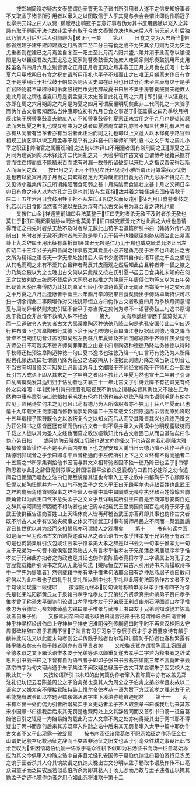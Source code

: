 <!-- { "loadSidebar": true } -->
　　按郑端简晓亦疑古文泰誓谓伪泰誓无孟子诸书所引用者人遂不之信安知好事者不又取孟子诸书所引用者以窜入之以图取信于人乎其见与余合尝谓此即伪作鹖冠子也柳宗元辩之曰人以贾鵩赋尽出鹖冠子吾意好事者伪为其书反用鵩赋以充入之非譝有取于鹖冠子决也故非孟子有取于今古文泰誓亦决也从来后人引前无前人引后独此乃前人引后非后人引前聊为破正可一笑
　　第八
　　日食之变为人君所当惧修省然建子建午建卯建酉之月所谓二至二分日有食之或不为灾其余月则为灾为灾之尤重者则在建已之月焉盖自冬至一阳生至此月而六阳并盛六隂并消于此而忽以隂侵阳是为以臣侵君故先王尤忌之夏家则瞽奏鼓啬夫驰庶人走周家则乐奏鼓祝用币史用辞虽名有四月六月之别皆谓之正月正月者正阳之月非春王正月之月也左氏昭十七年夏六月甲戌朔日有食之祝史请所用币礼也平子不知而止之曰唯正月朔慝未作日有食之于是乎用币于社伐鼓于朝其余则否太史曰在此月也日过分而未至三辰有灾于是乎百官降物君不举辟移时乐奏鼓祝用币史用辞故夏书曰辰不集于房瞽奏鼓啬夫驰庻人走此月朔之谓也当夏四月是谓孟夏夫太史首言此礼在周之六月即引夏书以证夏礼亦即在周之六月朔周之六月是为夏之四月可谓反覆明切矣此非二代同礼之一大验乎而伪作古文者畧知厯法当仲康即位初有九月日食之事遂于征篇撰之曰乃季秋月朔辰弗集于房瞽奏鼓啬夫驰庻人走不知瞽奏鼔等礼夏家正未尝用之于九月也是徒知厯法而未知夏之典礼也或又有曲为之说者曰夏质周文故礼亦异不知三代典礼有从异者亦有从同者有当革者亦有当沿者此正沿而同之礼也即以上文遒人以木铎徇于路官师相规工执艺事以谏正月孟春于是乎有之非襄十四年师旷所引夏书之文乎考之周礼小宰之职正帅治官之属而观治之法徇以木铎曰不用灋者国有常刑周之正即夏之正月同为建寅同徇以木铎此非二代同礼之又一大验乎噫作古文者自谓博考经籍采摭群言而徃徃博而或不能精采百而或有时漏一故多所留破绽以来后人之指议吾安得起斯人而面问之哉
　　按巳月之为正月不特见左氏巳见诗小雅所谓正月繁霜我心忧伤是也若以夏寅月周子月当之其繁霜曷足为灾异哉正阳日食为古所尤忌亦不特见左氏又见诗小雅集传苏氏所谓纯阳而食阳弱之甚十月纯隂而食隂壮之甚十月之交朔日辛卯日有食之诗人以为亦孔之丑是也其皆与左互相故并着之独怪胡安国传春秋于庄二十五年六月日食鼓用牲于社不从左氏正阳之义而反逺引征九月日食瞽奏鼓之礼若以凡日食即当然者岂诚以左氏为浮夸而以古文尚书为真合夏之典礼也耶
　　又按仁山金祥通鉴前编曰兵法莫整于征曰先时者杀无赦不及时者杀无赦也莫仁于征曰殱厥渠魁胁从罔治也莫勇于征曰威克厥爱允济也此武之大经也愚请得而证之曰先时者杀无赦不及时者杀无赦此出荀子君道篇所引书曰【韩诗外传作周制曰】先时者杀无赦不逮时者杀无赦是整乃见于荀子也殱厥渠魁胁从罔治此出易离卦上九爻辞曰王用出征有嘉折首匪其丑无咎是仁乃见于易也威克厥爱允济此出左传昭二十三年公子光曰吾闻之作事威克其爱虽小必济是勇乃见于左传也凡晚出之古文所为精诣之语皆无一字无来处独惜后人读书少遂谓其自作此语耳譬之千金之裘徒从其毛而观之未有不爱其白且粹者苟反其皮而观之然后知此白且粹者非一狐之腋之力乃集众腋以为之也晚出古文何以异此哉又按左氏引夏书虽云日食典礼未知的在何王之世故刘歆三统厯不载后造大同厯者始推之为仲康元年唐傅仁均等又以为五年癸巳疑皆因晚出书傅防为此犹刘原父七经小传谓诗皆夏正无周正自郑笺十月之交云周之十月夏之八月后造厯者于幽王六年酉月辛卯朔果日食矣疑出于傅防卓哉特识可尽扫一切余谓此二事颇堪作对又按姚际恒立方曰伪作古文者改夏四月为季秋月朔意谓夏与周制异若然则太史引证不合平子亦当折之矣何为噤不一语瞽奏鼓三句逸书原谓急于救日食非怠惰不救填入殊不相合
　　第九
　　文有承譌踵谬歴千载莫觉其非而一旦道破令人失笑者古文大禹谟臯陶迈种徳徳乃降二句是也孔安国传此二句曰迈行种布降下也言臯陶布行其徳下洽于民也陆徳明音曰降江巷反据此则徳乃降之降当音绛不当胡江切音讧盖可知矣然左氏荘八年夏师及齐师围郕郕降于齐师仲庆父请伐齐师公曰不可我实不徳齐师何罪罪我之由夏书曰臯陶迈种徳徳乃降姑务修徳以待时乎秋师还杜预注臯陶迈种徳一句曰夏书逸书也注徳乃降一句曰言苟有徳乃为人所降服也孔頴达疏曰杜谓徳乃降为荘公之语故隔从下注据此则徳乃降之降当胡江切音讧不当古巷切音绛又可知矣且必音讧方与上文郕降于齐师经文郕降于齐师相合一部左氏引古人成语下即从其末之一字申觧之者固不独荘八年夏为然也宣十二年君子引诗曰乱离瘼矣爰其适归归于怙乱者也夫襄三十一年北宫文子引诗云靡不有初鲜克有终终之实难昭十年武仲引诗曰徳音孔昭视民不佻佻之谓甚矣皆其例也又不独左氏为然也中庸卒章引诗曰徳輶如毛毛犹有伦亦其例也若必以徳乃降为书语则毛犹有伦亦应见于烝民诗矣何未之见也且已苟有徳乃为人所降服者亦不独见于荘八年夏而已也僖十九年载文王伐崇退而修教而崇始降僖二十五年载文公围原退而示信而原始降昭十五年载穆子围鼓既令之以杀叛复令之以知义而后从而受其降皆其义也凡徳乃降之为荘公释书之语皆歴歴有证而伪作古文者一时不察并窜入大禹谟中分明现露破绽而千载之人徒以其为圣人之经也而莫之敢议噫孰知此作古文者固已从而自道破矣曰作伪心劳日拙
　　或问韵防云降胡江切服也说文亦作夅又下也诗召南我心则降大雅福禄攸降皆读作平声是平声音内亦有下也之觧安知大禹当日云徳乃降不读作平声而陆徳明非误音之乎余曰即与平声音相通而于左传所引上下之文义终有不得而通者二十五篇之书所采集剥拾他书因而与其文义相背驰者固不独一徳乃降已也孟子曰郁陶思君尔此之辞忸怩则叙事之辞国语晋平公欲杀竖襄叔向曰君其必速杀之勿令逺闻君忸怩顔乃趣赦之注曰忸怩慙貌是其证也今窜入五子之歌中曰郁陶乎予心顔厚有忸怩以郁陶忸怩并为一人口气不失孟子之文义乎王曰无畏寕尔也非敌百姓也此武王之辞若崩厥角稽首则叙事之辞今窜入泰誓中篇中曰罔或无畏寕执非敌百姓懔懔若崩厥角皆以为武王口气不愈失孟子之文义乎且详玩其所引王曰自是至商郊慰安商百姓之辞其与河朔誓师固絶不相防者也史记周夲纪载武王至商国商国百姓咸待于郊于是武王使群臣告语商百姓曰上天降休商人皆再拜稽首武王亦荅拜即其事也伪作古文者既不辨古人文字有议论夹叙事之体又不辨武王时事有誓师吊民之不同而一槩混置譌谬已甚世犹以其为经而交相赞焉亦可谓矮人之观塲矣
　　第十
　　书有句读夲冝如是而一旦为晚出古文所割裂遂改以从之者论语书云孝乎惟孝友于兄弟施于有政三句是也何晏集觧引汉包咸注云孝乎惟孝美大孝之辞是以书云为一句孝乎惟孝为一句友于兄弟为一句晋书夏侯湛昆弟诰古人有言孝乎惟孝友于兄弟潘岳闲居赋序孝乎惟孝友于兄弟此亦拙者之为政也是其证也伪作君陈篇者竟将孝乎二字读属上为孔子之言歴覧载籍所引诗书之文从无此等句法【姚际恒立方曰古人引用诗书未有撮取诗书中一字先为提唱者】然则载籍中亦有孝乎惟孝句法耶余曰有之仲尼燕居子贡曰敢问将何以为此中者也子曰礼乎礼夫礼所以制中也礼乎礼非此等句法耶伪作古文者不又于句读间现露一破绽耶
　　按淳熙九经本防句读号称精审亦以孝乎惟考四字为句先是张耒淮阳郡黄氏友于泉铭曰孝乎惟孝友于兄弟张齐贤承真宗命撰弟子赞曰孝乎惟孝曾子称焉太平御览引论语曰孝乎惟孝友于兄弟唐王利贞幽州石浮图颂曰孝乎惟孝忠为令徳梁元帝刘孝绰墓志铭曰孝乎惟孝与武陵王书曰友于兄弟则知改従君陈篇读者自朱子始
　　又按素问帝曰何谓形歧伯曰请言形形乎形何谓神歧伯曰请言神神乎神灵枢经歧伯曰上守神神乎神史记淮阴侯列传蒯通曰时乎时不再来汉桂阳太守周憬碑铭辞曰君乎君夀不訾子法言有习乎习杂乎杂辰乎辰才乎才晋董京诗有麟乎麟并此句法又以此置末句者则公羊传贱乎贱者也尔雅释训篇防乎防者也春秋繁露有贱乎贱者矣夫有贱乎贱者则亦有贵乎贵者矣
　　又按梅氏鷟亦谓君陈篇上窃国语令徳孝恭之文下辑论语惟孝友于兄弟等语以颇重复遂去孝乎二字若为释书者之辞试思凡引书云书曰之下曾有自为语气者乎即如子张曰书云髙宗谅隂三年不言竟断书云髙宗四字为句文理尚通乎朱子集注不闻致疑总縁压于古文耳某尝谓朱子固受校人之欺此其一尔
　　又按论语所引书未知的出何篇伪作者窜入君陈篇中亦有故盖见郑注礼记坊记云君陈盖周公之子伯禽弟也意其人为周公之子伯禽之弟必孝且友故以二语实之又嫌太突不便接君陈特装上惟尔令徳孝恭一语为赞下方泛论孝之理必友于兄弟能施有政令即以夲题尹兹东郊从政字生下凑泊弥缝痕迹宛然
　　第十一
　　两书有夲出一处而偶为引者所增易实于义无妨者孟子齐人取燕章书曰徯我后后来其苏宋小国章书曰徯我后后来其无罚是也观两处上文其辞皆同而又首引书曰汤一征自葛始他日引之辄易一为始易始为载此乃古人文章不拘之处亦何得疑其出于两书耶不得疑出于两书而奈何后来其苏既窜入仲虺之诰中后来其无罚复窜入太甲中篇中耶伪作古文者不又于此现露一破绽耶
　　按书序汤征诸侯葛伯不祀汤始征之作汤征金仁山谓史记殷夲纪载汤征之辞而不类盖非汤征之旧文也孟子引亳众徃耕之事疑出此书余尝叹为识因悟葛伯仇饷一语系于亳众徃耕下似即为右汤征书而汤一征自葛始亦应为其文今俱窜入仲虺之诰中自非且尤怪孔安国传于葛伯仇饷注曰葛伯游行见农民之饷于田者杀其人夺其饷故谓之仇饷夫晚出古文分明从孟子勦取书语及作传不曰亳众曰童子而泛曰农民若似葛伯所杀为即其葛人于汤无渉而乃故与孟子违者正以掩其勦孟子之迹也噫作伪者之用心如此究将谁欺乎第十二
